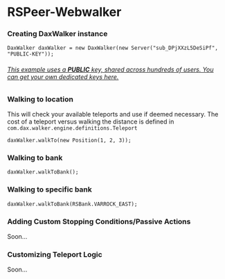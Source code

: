 # RSPeer-Webwalker

### Creating DaxWalker instance
```
DaxWalker daxWalker = new DaxWalker(new Server("sub_DPjXXzL5DeSiPf", "PUBLIC-KEY"));
```
###### [This example uses a **PUBLIC** key, shared across hundreds of users. You can get your own dedicated keys here.](https://admin.dax.cloud/)



### Walking to location
This will check your available teleports and use if deemed necessary. 
The cost of a teleport versus walking the distance is defined in ```com.dax.walker.engine.definitions.Teleport```

```
daxWalker.walkTo(new Position(1, 2, 3));
```

### Walking to bank
```
daxWalker.walkToBank();
```

### Walking to specific bank
```
daxWalker.walkToBank(RSBank.VARROCK_EAST);
```

### Adding Custom Stopping Conditions/Passive Actions
Soon...


### Customizing Teleport Logic
Soon...
